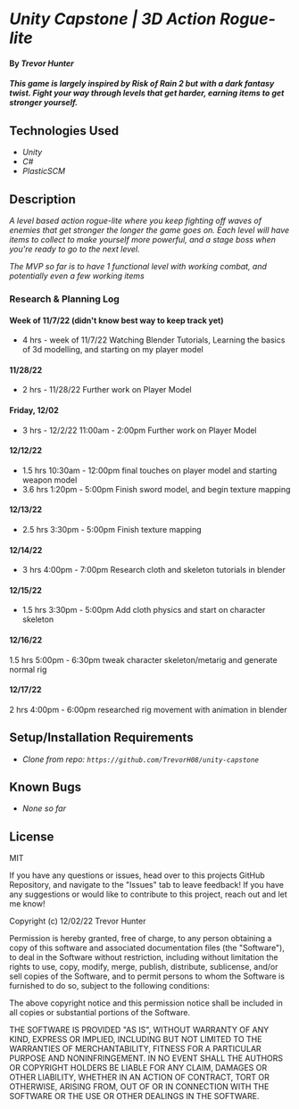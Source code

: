 # _Unity Capstone | 3D Action Rogue-lite_

#### By _**Trevor Hunter**_

#### _This game is largely inspired by Risk of Rain 2 but with a dark fantasy twist. Fight your way through levels that get harder, earning items to get stronger yourself._

## Technologies Used

* _Unity_
* _C#_
* _PlasticSCM_

## Description

_A level based action rogue-lite where you keep fighting off waves of enemies that get stronger the longer the game goes on. Each level will have items to collect to make yourself more powerful, and a stage boss when you're ready to go to the next level._

_The MVP so far is to have 1 functional level with working combat, and potentially even a few working items_

### Research & Planning Log

#### Week of 11/7/22 (didn't know best way to keep track yet)
* 4 hrs - week of 11/7/22 Watching Blender Tutorials, Learning the basics of 3d modelling, and starting on my player model

#### 11/28/22 
* 2 hrs - 11/28/22 Further work on Player Model

#### Friday, 12/02
* 3 hrs - 12/2/22 11:00am - 2:00pm Further work on Player Model

#### 12/12/22
* 1.5 hrs 10:30am - 12:00pm final touches on player model and starting weapon model
* 3.6 hrs 1:20pm - 5:00pm Finish sword model, and begin texture mapping

#### 12/13/22
* 2.5 hrs 3:30pm - 5:00pm Finish texture mapping

#### 12/14/22
* 3 hrs 4:00pm - 7:00pm Research cloth and skeleton tutorials in blender

#### 12/15/22
* 1.5 hrs 3:30pm - 5:00pm Add cloth physics and start on character skeleton

#### 12/16/22
1.5 hrs 5:00pm - 6:30pm tweak character skeleton/metarig and generate normal rig

#### 12/17/22
2 hrs 4:00pm - 6:00pm researched rig movement with animation in blender

## Setup/Installation Requirements

* _Clone from repo: ```https://github.com/TrevorH08/unity-capstone```_

## Known Bugs

* _None so far_

## License

MIT

If you have any questions or issues, head over to this projects GitHub Repository, and navigate to the "Issues" tab to leave feedback! If you have any suggestions or would like to contribute to this project, reach out and let me know!

Copyright (c) 12/02/22 Trevor Hunter

Permission is hereby granted, free of charge, to any person obtaining a copy of this software and associated documentation files (the "Software"), to deal in the Software without restriction, including without limitation the rights to use, copy, modify, merge, publish, distribute, sublicense, and/or sell copies of the Software, and to permit persons to whom the Software is furnished to do so, subject to the following conditions:

The above copyright notice and this permission notice shall be included in all copies or substantial portions of the Software.

THE SOFTWARE IS PROVIDED "AS IS", WITHOUT WARRANTY OF ANY KIND, EXPRESS OR IMPLIED, INCLUDING BUT NOT LIMITED TO THE WARRANTIES OF MERCHANTABILITY, FITNESS FOR A PARTICULAR PURPOSE AND NONINFRINGEMENT. IN NO EVENT SHALL THE AUTHORS OR COPYRIGHT HOLDERS BE LIABLE FOR ANY CLAIM, DAMAGES OR OTHER LIABILITY, WHETHER IN AN ACTION OF CONTRACT, TORT OR OTHERWISE, ARISING FROM, OUT OF OR IN CONNECTION WITH THE SOFTWARE OR THE USE OR OTHER DEALINGS IN THE SOFTWARE.